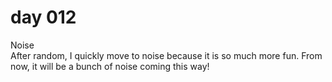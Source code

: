 # day 012
Noise<br>
After random, I quickly move to noise because it is so much more fun. From now, it will be a bunch of noise coming this way!